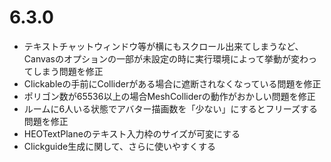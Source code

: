 # 6.3.0
- テキストチャットウィンドウ等が横にもスクロール出来てしまうなど、Canvasのオプションの一部が未設定の時に実行環境によって挙動が変わってしまう問題を修正
- Clickableの手前にColliderがある場合に遮断されなくなっている問題を修正
- ポリゴン数が65536以上の場合MeshColliderの動作がおかしい問題を修正
- ルームに6人いる状態でアバター描画数を「少ない」にするとフリーズする問題を修正
- HEOTextPlaneのテキスト入力枠のサイズが可変にする
- Clickguide生成に関して、さらに使いやすくする